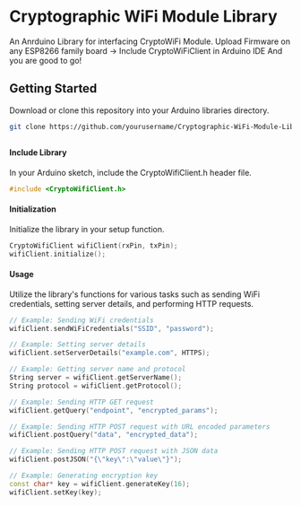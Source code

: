 # Cryptographic WiFi Module Library

An Anrduino Library for interfacing CryptoWiFi Module.
Upload Firmware on any ESP8266 family board -> Include CryptoWiFiClient in Arduino IDE
And you are good to go!
## Getting Started

Download or clone this repository into your Arduino libraries directory.

```bash
git clone https://github.com/yourusername/Cryptographic-WiFi-Module-Library.git
```

## 
#### Include Library
In your Arduino sketch, include the CryptoWifiClient.h header file.
```cpp
#include <CryptoWifiClient.h>
```

#### Initialization
Initialize the library in your setup function.
```cpp
CryptoWifiClient wifiClient(rxPin, txPin);
wifiClient.initialize();
```


#### Usage
Utilize the library's functions for various tasks such as sending WiFi credentials, setting server details, and performing HTTP requests.
```cpp
// Example: Sending WiFi credentials
wifiClient.sendWiFiCredentials("SSID", "password");

// Example: Setting server details
wifiClient.setServerDetails("example.com", HTTPS);

// Example: Getting server name and protocol
String server = wifiClient.getServerName();
String protocol = wifiClient.getProtocol();

// Example: Sending HTTP GET request
wifiClient.getQuery("endpoint", "encrypted_params");

// Example: Sending HTTP POST request with URL encoded parameters
wifiClient.postQuery("data", "encrypted_data");

// Example: Sending HTTP POST request with JSON data
wifiClient.postJSON("{\"key\":\"value\"}");

// Example: Generating encryption key
const char* key = wifiClient.generateKey(16);
wifiClient.setKey(key);
```

